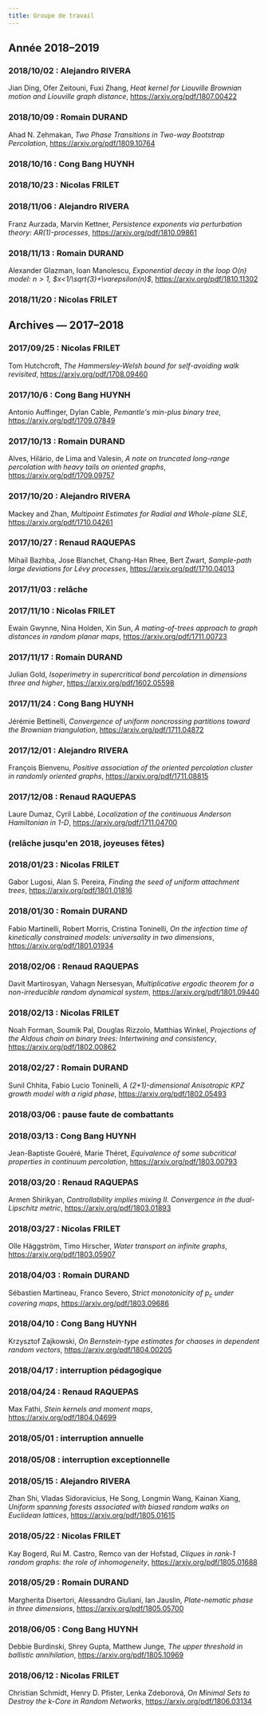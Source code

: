 ```yaml
---
title: Groupe de travail
---
```


## Année 2018–2019

### 2018/10/02 : Alejandro RIVERA

Jian Ding, Ofer Zeitouni, Fuxi Zhang,
*Heat kernel for Liouville Brownian motion and Liouville graph distance*,
<https://arxiv.org/pdf/1807.00422>

### 2018/10/09 : Romain DURAND

Ahad N. Zehmakan,
*Two Phase Transitions in Two-way Bootstrap Percolation*,
<https://arxiv.org/pdf/1809.10764>

### 2018/10/16 : Cong Bang HUYNH

### 2018/10/23 : Nicolas FRILET

### 2018/11/06 : Alejandro RIVERA

Franz Aurzada, Marvin Kettner,
*Persistence exponents via perturbation theory: AR(1)-processes*,
<https://arxiv.org/pdf/1810.09861>

### 2018/11/13 : Romain DURAND

Alexander Glazman, Ioan Manolescu,
*Exponential decay in the loop $O(n)$ model: $n>1$, $x<1/\sqrt{3}+\varepsilon(n)$*,
<https://arxiv.org/pdf/1810.11302>

### 2018/11/20 : Nicolas FRILET

## Archives — 2017–2018

### 2017/09/25 : Nicolas FRILET

Tom Hutchcroft,
*The Hammersley-Welsh bound for self-avoiding walk revisited*,
<https://arxiv.org/pdf/1708.09460>

### 2017/10/6 : Cong Bang HUYNH

Antonio Auffinger, Dylan Cable,
*Pemantle's min-plus binary tree*,
<https://arxiv.org/pdf/1709.07849>

### 2017/10/13 : Romain DURAND

Alves, Hilário, de Lima and Valesin,
*A note on truncated long-range percolation with heavy tails on oriented graphs*,
<https://arxiv.org/pdf/1709.09757>

### 2017/10/20 : Alejandro RIVERA

Mackey and Zhan,
*Multipoint Estimates for Radial and Whole-plane SLE*,
<https://arxiv.org/pdf/1710.04261>

### 2017/10/27 : Renaud RAQUEPAS

Mihail Bazhba, Jose Blanchet, Chang-Han Rhee, Bert Zwart,
*Sample-path large deviations for Lévy processes*,
<https://arxiv.org/pdf/1710.04013>

### 2017/11/03 : relâche

### 2017/11/10 : Nicolas FRILET

Ewain Gwynne, Nina Holden, Xin Sun,
*A mating-of-trees approach to graph distances in random planar maps*,
<https://arxiv.org/pdf/1711.00723>

### 2017/11/17 : Romain DURAND

Julian Gold,
*Isoperimetry in supercritical bond percolation in dimensions three and higher*,
<https://arxiv.org/pdf/1602.05598>

### 2017/11/24 : Cong Bang HUYNH

Jérémie Bettinelli,
*Convergence of uniform noncrossing partitions toward the Brownian triangulation*,
<https://arxiv.org/pdf/1711.04872>

### 2017/12/01 : Alejandro RIVERA

François Bienvenu,
*Positive association of the oriented percolation cluster in randomly oriented graphs*,
<https://arxiv.org/pdf/1711.08815>

### 2017/12/08 : Renaud RAQUEPAS

Laure Dumaz, Cyril Labbé,
*Localization of the continuous Anderson Hamiltonian in 1-D*,
<https://arxiv.org/pdf/1711.04700>

### (relâche jusqu'en 2018, joyeuses fêtes)

### 2018/01/23 : Nicolas FRILET

Gabor Lugosi, Alan S. Pereira,
*Finding the seed of uniform attachment trees*,
<https://arxiv.org/pdf/1801.01816>

### 2018/01/30 : Romain DURAND

Fabio Martinelli, Robert Morris, Cristina Toninelli,
*On the infection time of kinetically constrained models: universality in two dimensions*,
<https://arxiv.org/pdf/1801.01934>

### 2018/02/06 : Renaud RAQUEPAS

Davit Martirosyan, Vahagn Nersesyan,
*Multiplicative ergodic theorem for a non-irreducible random dynamical system*,
<https://arxiv.org/pdf/1801.09440>

### 2018/02/13 : Nicolas FRILET

Noah Forman, Soumik Pal, Douglas Rizzolo, Matthias Winkel,
*Projections of the Aldous chain on binary trees: Intertwining and consistency*,
<https://arxiv.org/pdf/1802.00862>

### 2018/02/27 : Romain DURAND

Sunil Chhita, Fabio Lucio Toninelli,
*A (2+1)-dimensional Anisotropic KPZ growth model with a rigid phase*,
<https://arxiv.org/pdf/1802.05493>

### 2018/03/06 : pause faute de combattants

### 2018/03/13 : Cong Bang HUYNH

Jean-Baptiste Gouéré, Marie Théret,
*Equivalence of some subcritical properties in continuum percolation*,
<https://arxiv.org/pdf/1803.00793>

### 2018/03/20 : Renaud RAQUEPAS

Armen Shirikyan,
*Controllability implies mixing II. Convergence in the dual-Lipschitz metric*,
<https://arxiv.org/pdf/1803.01893>

### 2018/03/27 : Nicolas FRILET

Olle Häggström, Timo Hirscher,
*Water transport on infinite graphs*,
<https://arxiv.org/pdf/1803.05907>

### 2018/04/03 : Romain DURAND

Sébastien Martineau, Franco Severo,
*Strict monotonicity of $p_c$ under covering maps*,
<https://arxiv.org/pdf/1803.09686>

### 2018/04/10 : Cong Bang HUYNH

Krzysztof Zajkowski,
*On Bernstein-type estimates for chaoses in dependent random
vectors*,
<https://arxiv.org/pdf/1804.00205>

### 2018/04/17 : interruption pédagogique

### 2018/04/24 : Renaud RAQUEPAS

Max Fathi,
*Stein kernels and moment maps*,
<https://arxiv.org/pdf/1804.04699>

### 2018/05/01 : interruption annuelle

### 2018/05/08 : interruption exceptionnelle

### 2018/05/15 : Alejandro RIVERA

Zhan Shi, Vladas Sidoravicius, He Song, Longmin Wang, Kainan Xiang,
*Uniform spanning forests associated with biased random walks on Euclidean lattices*,
<https://arxiv.org/pdf/1805.01615>

### 2018/05/22 : Nicolas FRILET

Kay Bogerd, Rui M. Castro, Remco van der Hofstad,
*Cliques in rank-1 random graphs: the role of inhomogeneity*,
<https://arxiv.org/pdf/1805.01688>

### 2018/05/29 : Romain DURAND

Margherita Disertori, Alessandro Giuliani, Ian Jauslin,
*Plate-nematic phase in three dimensions*,
<https://arxiv.org/pdf/1805.05700>

### 2018/06/05 : Cong Bang HUYNH

Debbie Burdinski, Shrey Gupta, Matthew Junge,
*The upper threshold in ballistic annihilation*,
<https://arxiv.org/pdf/1805.10969>

### 2018/06/12 : Nicolas FRILET

Christian Schmidt, Henry D. Pfister, Lenka Zdeborová,
*On Minimal Sets to Destroy the k-Core in Random Networks*,
<https://arxiv.org/pdf/1806.03134>
